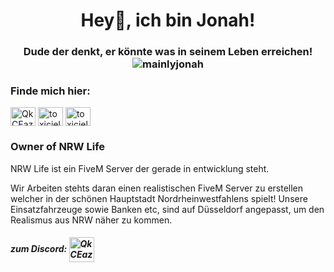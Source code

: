 <h1 align="center">Hey👋, ich bin Jonah!</h1>
<h3 align="center">Dude der denkt, er könnte was in seinem Leben erreichen! <img src="https://komarev.com/ghpvc/?username=mainlyjonah&label=Profile%20views&color=00ff44&style=flat" alt="mainlyjonah" /></h3>


<h3 align="left">Finde mich hier:</h3>
<p align="left">
<a href="https://discord.gg/nrw" target="blank"><img align="center" src="https://raw.githubusercontent.com/rahuldkjain/github-profile-readme-generator/master/src/images/icons/Social/discord.svg" alt="QkCEazD2uq" height="30" width="40" /></a>
<a href="https://www.instagram.com/mainly.jonah._/" target="blank"><img align="center" src="https://raw.githubusercontent.com/rahuldkjain/github-profile-readme-generator/master/src/images/icons/Social/instagram.svg" alt="toxicjellytv" height="30" width="40" /></a>
<a href="https://www.youtube.com/c/itsjonah" target="blank"><img align="center" src="https://raw.githubusercontent.com/rahuldkjain/github-profile-readme-generator/master/src/images/icons/Social/youtube.svg" alt="toxicjellytv" height="30" width="40" /></a>
</p>





<h3 align="left">Owner of NRW Life</h3>
NRW Life ist ein FiveM Server der gerade in entwicklung steht.

Wir Arbeiten stehts daran einen realistischen FiveM Server zu erstellen welcher in der schönen Hauptstadt Nordrheinwestfahlens spielt!
Unsere Einsatzfahrzeuge sowie Banken etc, sind auf Düsseldorf angepasst, um den Realismus aus NRW näher zu kommen.
<h5 align="left">zum Discord: <a href="https://discord.gg/nrw" target="blank"><img align="center" src="https://cdn.discordapp.com/attachments/931580815631081524/1104405143295901736/nrw.png" alt="QkCEazD2uq" height="40" width="40" /></a></h3>
